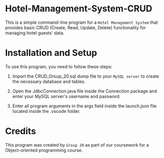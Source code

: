 # Hotel-Management-System-CRUD

This is a simple command-line program for a `Hotel Management System` that provides basic CRUD (Create, Read, Update, Delete) functionality for managing hotel guests' data.

# Installation and Setup

To use this program, you need to follow these steps:

1. Import the CRUD_Group_20.sql dump file to your `MySQL server` to create the necessary database and tables.

2. Open the JdbcConnection.java file inside the Connection package and enter your MySQL server's username and password.

3. Enter all program arguments in the args field inside the launch.json file located inside the .vscode folder.

# Credits

This program was created by `Group 20` as part of our coursework for a Object-oriented programming course.